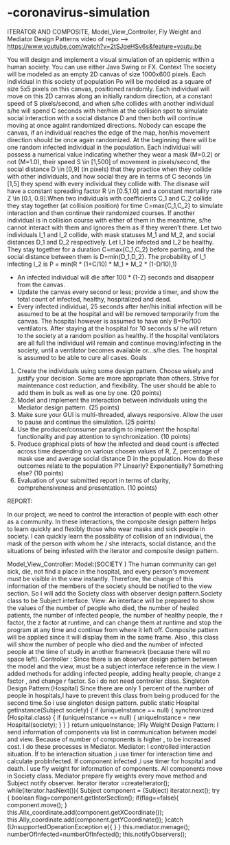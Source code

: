 # -coronavirus-simulation
ITERATOR AND COMPOSITE, Model_View_Controller, Fly Weight and Mediator Design Patterns
video of repo --> https://www.youtube.com/watch?v=2tSJqeHSv6s&feature=youtu.be


You will design and implement a visual simulation of an epidemic within a
human society. You can use either Java Swing or FX.
Context
The society will be modeled as an empty 2D canvas of size 1000x600 pixels. Each
individual in this society of population Po will be modeled as a square of size 5x5 pixels on
this canvas, positioned randomly.
Each individual will move on this 2D canvas along an initially random direction, at a
constant speed of S pixels/second, and when s/he collides with another individual s/he will
spend C seconds with her/him at the collision spot to simulate social interaction with a
social distance D and then both will continue moving at once againt randomized directions.
Nobody can escape the canvas, if an individual reaches the edge of the map, her/his
movement direction should be once again randomized.
At the beginning there will be one random infected individual in the population.
Each individual will possess a numerical value indicating whether they wear a mask
(M=0.2) or not (M=1.0), their speed S \in [1,500] of movement in pixels/second, the social
distance D \in [0,9] (in pixels) that they practice when they collide with other individuals,
and how social they are in terms of C seconds \in [1,5] they spend with every individual
they collide with.
The disease will have a constant spreading factor R \in [0.5,1.0] and a constant
mortality rate Z \in [0.1, 0.9].When two individuals with coefficients C_1 and C_2 collide they stay together (at
collision position) for time C=max{C_1,C_2} to simulate interaction and then continue their
randomized courses. If another individual is in collision course with either of them in the
meantime, s/he cannot interact with them and ignores them as if they weren’t there.
Let two individuals I_1 and I_2 collide, with mask statuses M_1 and M_2, and social
distances D_1 and D_2 respectively. Let I_1 be infected and I_2 be healthy. They stay
together for a duration C=max{C_1,C_2} before parting, and the social distance between
them is D=min{D_1,D_2}. The probability of I_1 infecting I_2 is
P = min(R * (1+C/10) * M_1 * M_2 * (1-D/10),1)
- An infected individual will die after 100 * (1-Z) seconds and disappear from the canvas.
- Update the canvas every second or less; provide a timer, and show the total count of
infected, healthy, hospitalized and dead.
- Every infected individual, 25 seconds after her/his initial infection will be assumed to be
at the hospital and will be removed temporarily from the canvas. The hospital however is
assumed to have only B=Po/100 ventilators. After staying at the hospital for 10 seconds s/
he will return to the society at a random position as healthy. If the hospital ventilators are
all full the individual will remain and continue moving/infecting in the society, until a
ventilator becomes available or...s/he dies. The hospital is assumed to be able to cure all
cases.
Goals
1) Create the individuals using some design pattern. Choose wisely and justify your
decision. Some are more appropriate than others. Strive for maintenance cost reduction,
and flexibility. The user should be able to add them in bulk as well as one by one. (20
points)
2) Model and implement the interaction between individuals using the Mediator design
pattern. (25 points)
3) Make sure your GUI is multi-threaded, always responsive. Allow the user to pause and
continue the simulation. (25 points)
4) Use the producer/consumer paradigm to implement the hospital functionality and pay
attention to synchronization. (10 points)
5) Produce graphical plots of how the infected and dead count is affected across time
depending on various chosen values of R, Z, percentage of mask use and average social
distance D in the population. How do these outcomes relate to the population P? Linearly?
Exponentially? Something else? (10 points)
6) Evaluation of your submitted report in terms of clarity, comprehensiveness and
presentation. (10 points)





REPORT:

In our project, we need to control the interaction of people with each other as a community.
In these interactions, the composite design pattern helps to learn quickly and flexibly those who wear
masks and sick people in society.
I can quickly learn the possibility of collision of an individual, the mask of the person with whom he /
she interacts, social distance, and the situations of being infested with the iterator and composite design
pattern.


Model_View_Controller:
Model:(SOCIETY )
The human community can get sick, die, not find a place in the hospital, and every person's movement
must be visible in the view instantly.
Therefore, the change of this information of the members of the society should be notified to the view
section.
So I will add the Society class with observer design pattern.Society class to be Subject interface.
View:
An interface will be prepared to show the values of the number of people who died, the number of
healed patients, the number of infected people, the number of healthy people, the r factor, the z factor at
runtime, and can change them at runtime and stop the program at any time and continue from where it
left off.
Composite pattern will be applied since it will display them in the same frame.
Also , this class will show the number of people who died and the number of infected people at the
time of study in another framework (because there will no space left).
Controller : Since there is an observer design pattern between the model and the view, must be a
subject interface reference in the view.
I added methods for adding infected people, adding healty people, change z factor , and change r factor.
So i do not need controller class.
Singleton Design Pattern:(Hospital)
Since there are only 1 percent of the number of people in hospitals,I have to prevent this class from
being produced for the second time.So i use singleton design pattern.
public static Hospital getInstance(Subject society) {
if (uniqueInstance == null) {
synchronized (Hospital.class) {
if (uniqueInstance == null) {
uniqueInstance = new Hospital(society);
}
}
}
return uniqueInstance;
}Fly Weight Design Pattern:
I send information of components via list in communication between model and view. Because of
number of components is higher , to be increased cost. I do these processes in Mediator.
Mediator:
I controlled interaction situation. İf to be interaction situation ,i use timer for interaction time and
calculate probInfected. If component infected ,i use timer for hospital and death.
İ use fly weight for information of components.
All components move in Society class. Mediator prepare fly weights every move method and Subject
notify observer.
Iterator iterator =createIterator();
while(iterator.hasNext()){
Subject component = (Subject) iterator.next();
try {
boolean flag=component.getInterSection();
if(flag==false){
component.move();
}
this.Allx_coordinate.add(component.getXCoordinate());
this.Ally_coordinate.add(component.getYCoordinate());
}catch (UnsupportedOperationException e){
}
}
this.mediator.menage();
numberOfInfected=numberOfInfected();
this.notifyObservers();




